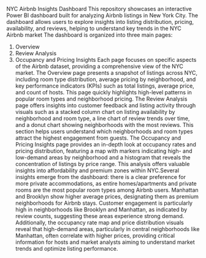 NYC Airbnb Insights Dashboard
This repository showcases an interactive Power BI dashboard built for analyzing Airbnb listings in New York City. The dashboard allows users to explore insights into listing distribution, pricing, availability, and reviews, helping to understand key trends in the NYC Airbnb market
The dashboard is organized into three main pages:
1) Overview
2) Review Analysis
3) Occupancy and Pricing Insights
Each page focuses on specific aspects of the Airbnb dataset, providing a comprehensive view of the NYC market.
The Overview page presents a snapshot of listings across NYC, including room type distribution, average pricing by neighborhood, and key performance indicators (KPIs) such as total listings, average price, and count of hosts. This page quickly highlights high-level patterns in popular room types and neighborhood pricing. The Review Analysis page offers insights into customer feedback and listing activity through visuals such as a stacked column chart on listing availability by neighborhood and room type, a line chart of review trends over time, and a donut chart showing neighborhoods with the most reviews. This section helps users understand which neighborhoods and room types attract the highest engagement from guests. The Occupancy and Pricing Insights page provides an in-depth look at occupancy rates and pricing distribution, featuring a map with markers indicating high- and low-demand areas by neighborhood and a histogram that reveals the concentration of listings by price range. This analysis offers valuable insights into affordability and premium zones within NYC.Several insights emerge from the dashboard: there is a clear preference for more private accommodations, as entire homes/apartments and private rooms are the most popular room types among Airbnb users. Manhattan and Brooklyn show higher average prices, designating them as premium neighborhoods for Airbnb stays. Customer engagement is particularly high in neighborhoods like Brooklyn and Manhattan, as indicated by review counts, suggesting these areas experience strong demand. Additionally, the occupancy rate map and price distribution visuals reveal that high-demand areas, particularly in central neighborhoods like Manhattan, often correlate with higher prices, providing critical information for hosts and market analysts aiming to understand market trends and optimize listing performance.
